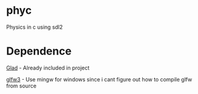 # phyc
Physics in c using sdl2

# Dependence
[Glad](https://glad.dav1d.de/) - Already included in project

[glfw3](https://www.glfw.org/download.html) - 
Use mingw for windows since i cant figure out how to compile glfw from source

